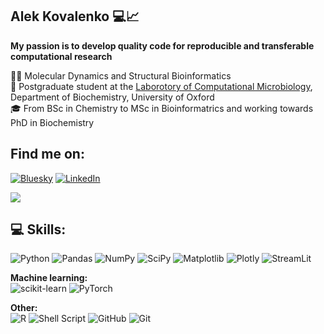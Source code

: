 ## Alek Kovalenko 💻📈

**My passion is to develop quality code for reproducible and transferable computational research**

👨‍💻 Molecular Dynamics and Structural Bioinformatics<br>
🦠 Postgraduate student at the [Laborotory of Computational Microbiology](https://github.com/KhalidLab), Department of Biochemistry, University of Oxford<br>
🎓 From BSc in Chemistry to MSc in Bioinformatrics and working towards PhD in Biochemistry<br>

## Find me on:
[![Bluesky](https://img.shields.io/badge/Bluesky-0285FF?logo=bluesky&logoColor=fff&style=for-the-badge)](https://bsky.app/profile/alekkov.bsky.social) [![LinkedIn](https://img.shields.io/badge/LinkedIn-0077B5?style=for-the-badge&logo=linkedin&logoColor=white)](https://www.linkedin.com/in/aleksandr-kovalenko-bioinformatician/)

![](https://github-readme-stats.vercel.app/api?username=Aleksandr-biochem&theme=default&hide_border=false&include_all_commits=True&count_private=True)<br/>

## 💻 Skills:

![Python](https://img.shields.io/badge/python-3670A0?style=for-the-badge&logo=python&logoColor=ffdd54) ![Pandas](https://img.shields.io/badge/pandas-%23150458.svg?style=for-the-badge&logo=pandas&logoColor=white) ![NumPy](https://img.shields.io/badge/numpy-%23013243.svg?style=for-the-badge&logo=numpy&logoColor=white) ![SciPy](https://img.shields.io/badge/SciPy-654FF0?style=for-the-badge&logo=SciPy&logoColor=white) ![Matplotlib](https://img.shields.io/badge/Matplotlib-%23ffffgf.svg?style=for-the-badge&logo=Matplotlib&logoColor=black) ![Plotly](https://img.shields.io/badge/Plotly-%233F4F75.svg?style=for-the-badge&logo=plotly&logoColor=white) ![StreamLit](https://img.shields.io/badge/Streamlit-FF4B4B?style=for-the-badge&logo=Streamlit&logoColor=white)

**Machine learning:** <br>
![scikit-learn](https://img.shields.io/badge/scikit--learn-%23F7931E.svg?style=for-the-badge&logo=scikit-learn&logoColor=white) ![PyTorch](https://img.shields.io/badge/PyTorch-EE4C2C?style=for-the-badge&logo=pytorch&logoColor=white)

**Other:** <br>
![R](https://img.shields.io/badge/r-%23276DC3.svg?style=for-the-badge&logo=r&logoColor=white) ![Shell Script](https://img.shields.io/badge/shell_script-%23121011.svg?style=for-the-badge&logo=gnu-bash&logoColor=white) ![GitHub](https://img.shields.io/badge/github-%23121011.svg?style=for-the-badge&logo=github&logoColor=white) ![Git](https://img.shields.io/badge/git-%23F05033.svg?style=for-the-badge&logo=git&logoColor=white) 
